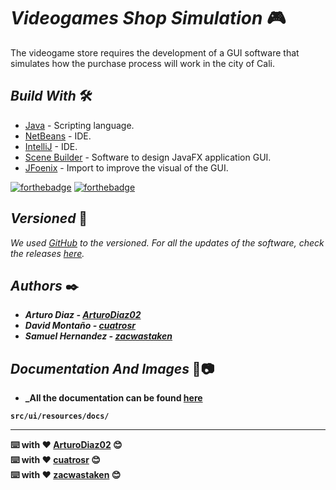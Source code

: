 # <b>_Videogames Shop Simulation_ 🎮 </b>

The videogame store requires the development of a GUI software that simulates how the purchase process will work in the city of Cali.

## <b>_Build With_</b> 🛠️

* [Java](https://www.oracle.com/co/java/technologies/javase/javase-jdk8-downloads.html) - Scripting language.
* [NetBeans](https://netbeans.apache.org/) - IDE.
* [IntelliJ](https://www.jetbrains.com/es-es/idea/) - IDE.
* [Scene Builder](https://gluonhq.com/products/scene-builder/) - Software to design JavaFX application GUI.
* [JFoenix](https://github.com/sshahine/JFoenix) - Import to improve the visual of the GUI.

[![forthebadge](https://forthebadge.com/images/badges/made-with-java.svg)](https://forthebadge.com) [![forthebadge](https://forthebadge.com/images/badges/built-with-love.svg)](https://forthebadge.com)

## <b>_Versioned_</b> 📌

_We used [GitHub](https://github.com/) to the versioned. For all the updates of the software, check the releases [here](https://github.com/cuatrosr/car-renting-javafx/releases)._

## <b>_Authors_ ✒️

* _Arturo Diaz - [ArturoDiaz02](https://github.com/ArturoDiaz02)_
* _David Montaño - [cuatrosr](https://github.com/cuatrosr)_
* _Samuel Hernandez - [zacwastaken](https://github.com/GabrielSB19)_

## <b>_Documentation And Images_</b> 💬📷

* _All the documentation can be found [here](https://github.com/cuatrosr/videogames-shop-simulation/blob/main/docs/Engineering%20Method.docx) <br>
```
src/ui/resources/docs/
```
---
⌨️ with ❤️ [ArturoDiaz02](https://github.com/ArturoDiaz02) 😊<br>
⌨️ with ❤️ [cuatrosr](https://github.com/cuatrosr) 😊<br>
⌨️ with ❤️ [zacwastaken](https://github.com/GabrielSB19) 😊<br>
